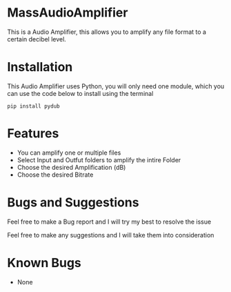 # MassAudioAmplifier

This is a Audio Amplifier, this allows you to amplify any file format to a certain decibel level.

# Installation

This Audio Amplifier uses Python, you will only need one module, which you can use the code below to install using the terminal

```
pip install pydub
```

# Features

- You can amplify one or multiple files
- Select Input and Outfut folders to amplify the intire Folder
- Choose the desired Amplification (dB)
- Choose the desired Bitrate

# Bugs and Suggestions

Feel free to make a Bug report and I will try my best to resolve the issue

Feel free to make any suggestions and I will take them into consideration

# Known Bugs

- None





















































